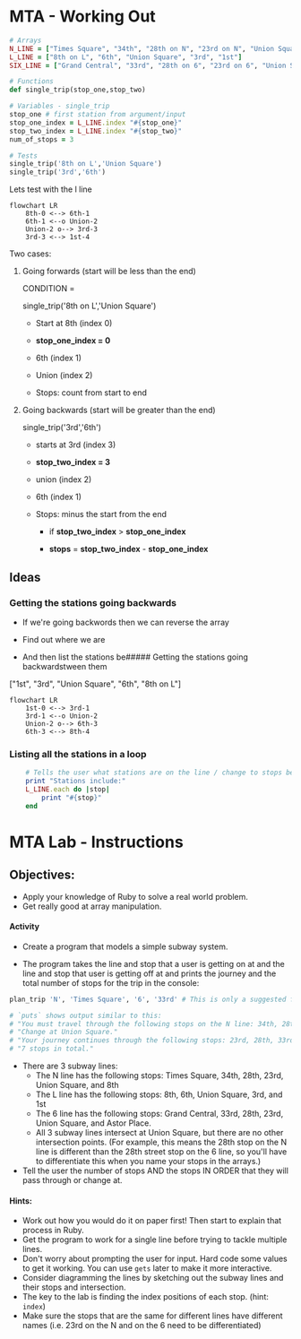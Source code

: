 # MTA - Working Out

```rb
# Arrays
N_LINE = ["Times Square", "34th", "28th on N", "23rd on N", "Union Square","8th on N"]
L_LINE = ["8th on L", "6th", "Union Square", "3rd", "1st"]
SIX_LINE = ["Grand Central", "33rd", "28th on 6", "23rd on 6", "Union Square",  "Astor Place"]

# Functions
def single_trip(stop_one,stop_two)

# Variables - single_trip
stop_one # first station from argument/input
stop_one_index = L_LINE.index "#{stop_one}"
stop_two_index = L_LINE.index "#{stop_two}" 
num_of_stops = 3 
```

```rb
# Tests
single_trip('8th on L','Union Square') 
single_trip('3rd','6th')
```

Lets test with the l line

```mermaid
flowchart LR
    8th-0 <--> 6th-1
    6th-1 <--o Union-2
    Union-2 o--> 3rd-3
    3rd-3 <--> 1st-4
```

Two cases:

1) Going forwards (start will be less than the end)
   
   CONDITION = 
   
   single_trip('8th on L','Union Square')
   
   * Start at 8th (index 0)
   
   * **stop_one_index = 0**
   
   * 6th (index 1)
   
   * Union (index 2)
   
   * Stops: count from start to end 

2) Going backwards (start will be greater than the end)
   
   single_trip('3rd','6th')
   
   * starts at 3rd (index 3)
   
   * **stop_two_index = 3**
   
   * union (index 2)
   
   * 6th (index 1)
   
   * Stops: minus the start from the end
     
     * if **stop_two_index** > **stop_one_index**
     
     * **stops** = **stop_two_index** - **stop_one_index**

### 

## Ideas

### Getting the stations going backwards

* If we're going backwords then we can reverse the array

* Find out where we are 

* And then list the stations be##### Getting the stations going backwardstween them

["1st", "3rd", "Union Square", "6th", "8th on L"] 

```mermaid
flowchart LR
    1st-0 <--> 3rd-1
    3rd-1 <--o Union-2
    Union-2 o--> 6th-3
    6th-3 <--> 8th-4
```

### Listing all the stations in a loop

```rb
    # Tells the user what stations are on the line / change to stops between each other
    print "Stations include:"
    L_LINE.each do |stop|
        print "#{stop}"
    end
```

# MTA Lab - Instructions

## Objectives:

* Apply your knowledge of Ruby to solve a real world problem.
* Get really good at array manipulation.

#### Activity

* Create a program that models a simple subway system.

* The program takes the line and stop that a user is getting on at and the line
  and stop that user is getting off at and prints the journey and the total number of stops for the trip in the console:

```ruby
plan_trip 'N', 'Times Square', '6', '33rd' # This is only a suggested function name and signature.

# `puts` shows output similar to this:
# "You must travel through the following stops on the N line: 34th, 28th, 23rd, Union Square."
# "Change at Union Square."
# "Your journey continues through the following stops: 23rd, 28th, 33rd."
# "7 stops in total."
```

* There are 3 subway lines:
  * The N line has the following stops: Times Square, 34th, 28th, 23rd, Union Square, and 8th
  * The L line has the following stops: 8th, 6th, Union Square, 3rd, and 1st
  * The 6 line has the following stops: Grand Central, 33rd, 28th, 23rd, Union Square, and Astor Place.
  * All 3 subway lines intersect at Union Square, but there are no other intersection points. (For example, this means the 28th stop on the N line is different than the 28th street stop on the 6 line, so you'll have to differentiate this when you name your stops in the arrays.)
* Tell the user the number of stops AND the stops IN ORDER that they will pass through or change at.

#### Hints:

* Work out how you would do it on paper first! Then start to explain that process in Ruby.
* Get the program to work for a single line before trying to tackle multiple lines.
* Don't worry about prompting the user for input. Hard code some values to get it working. You can use ```gets``` later to make it more interactive.
* Consider diagramming the lines by sketching out the subway lines and their stops and intersection.
* The key to the lab is finding the index positions of each stop. (hint: ```index```)
* Make sure the stops that are the same for different lines have different names (i.e. 23rd on the N and on the 6 need to be differentiated)
